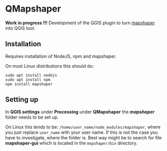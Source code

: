 # QMapshaper

**Work in progress !!!** Development of the QGIS plugin to turn [mapshaper](https://github.com/mbloch/mapshaper) into QGIS tool.

## Installation

Requires installation of NodeJS, npm and mapshaper.

On most Linux distributions this should do:

```
sudo apt install nodejs
sudo apt install npm
npm install mapshaper
```

## Setting up

In **QGIS settings** under **Processing** under **QMapshaper** the **_mapshaper_** folder needs to be set up.

On Linux this tends to be: `/home/user_name/node_modules/mapshaper`, where you just replace `user_name` with your user name. If this is not the case you have to investigate, where the folder is. Best way might be to search for file **mapshaper-gui** which is located in the `mapshaper/bin` directory.

